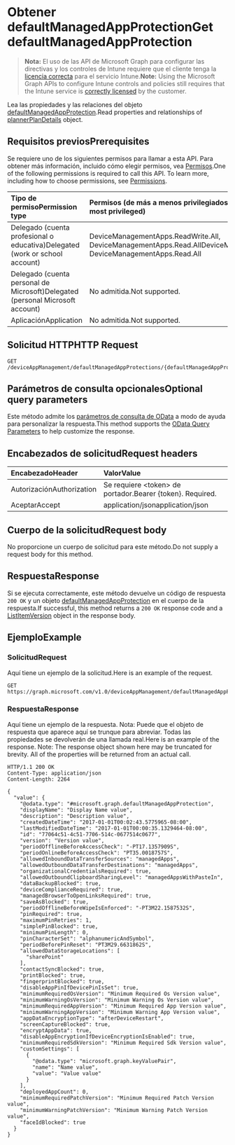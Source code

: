# <a name="get-defaultmanagedappprotection"></a><span data-ttu-id="8db82-101">Obtener defaultManagedAppProtection</span><span class="sxs-lookup"><span data-stu-id="8db82-101">Get defaultManagedAppProtection</span></span>

> <span data-ttu-id="8db82-102">**Nota:** El uso de las API de Microsoft Graph para configurar las directivas y los controles de Intune requiere que el cliente tenga la [licencia correcta](https://go.microsoft.com/fwlink/?linkid=839381) para el servicio Intune.</span><span class="sxs-lookup"><span data-stu-id="8db82-102">**Note:** Using the Microsoft Graph APIs to configure Intune controls and policies still requires that the Intune service is [correctly licensed](https://go.microsoft.com/fwlink/?linkid=839381) by the customer.</span></span>

<span data-ttu-id="8db82-103">Lea las propiedades y las relaciones del objeto [defaultManagedAppProtection](../resources/intune_mam_defaultmanagedappprotection.md).</span><span class="sxs-lookup"><span data-stu-id="8db82-103">Read properties and relationships of [plannerPlanDetails](../resources/intune_mam_defaultmanagedappprotection.md) object.</span></span>
## <a name="prerequisites"></a><span data-ttu-id="8db82-104">Requisitos previos</span><span class="sxs-lookup"><span data-stu-id="8db82-104">Prerequisites</span></span>
<span data-ttu-id="8db82-p101">Se requiere uno de los siguientes permisos para llamar a esta API. Para obtener más información, incluido cómo elegir permisos, vea [Permisos](../../../concepts/permissions_reference.md).</span><span class="sxs-lookup"><span data-stu-id="8db82-p101">One of the following permissions is required to call this API. To learn more, including how to choose permissions, see [Permissions](../../../concepts/permissions_reference.md).</span></span>

|<span data-ttu-id="8db82-107">Tipo de permiso</span><span class="sxs-lookup"><span data-stu-id="8db82-107">Permission type</span></span>|<span data-ttu-id="8db82-108">Permisos (de más a menos privilegiados)</span><span class="sxs-lookup"><span data-stu-id="8db82-108">Permissions (from least to most privileged)</span></span>|
|:---|:---|
|<span data-ttu-id="8db82-109">Delegado (cuenta profesional o educativa)</span><span class="sxs-lookup"><span data-stu-id="8db82-109">Delegated (work or school account)</span></span>|<span data-ttu-id="8db82-110">DeviceManagementApps.ReadWrite.All, DeviceManagementApps.Read.All</span><span class="sxs-lookup"><span data-stu-id="8db82-110">DeviceManagementApps.ReadWrite.All, DeviceManagementApps.Read.All</span></span>|
|<span data-ttu-id="8db82-111">Delegado (cuenta personal de Microsoft)</span><span class="sxs-lookup"><span data-stu-id="8db82-111">Delegated (personal Microsoft account)</span></span>|<span data-ttu-id="8db82-112">No admitida.</span><span class="sxs-lookup"><span data-stu-id="8db82-112">Not supported.</span></span>|
|<span data-ttu-id="8db82-113">Aplicación</span><span class="sxs-lookup"><span data-stu-id="8db82-113">Application</span></span>|<span data-ttu-id="8db82-114">No admitida.</span><span class="sxs-lookup"><span data-stu-id="8db82-114">Not supported.</span></span>|

## <a name="http-request"></a><span data-ttu-id="8db82-115">Solicitud HTTP</span><span class="sxs-lookup"><span data-stu-id="8db82-115">HTTP Request</span></span>
<!-- {
  "blockType": "ignored"
}
-->
``` http
GET /deviceAppManagement/defaultManagedAppProtections/{defaultManagedAppProtectionId}
```

## <a name="optional-query-parameters"></a><span data-ttu-id="8db82-116">Parámetros de consulta opcionales</span><span class="sxs-lookup"><span data-stu-id="8db82-116">Optional query parameters</span></span>
<span data-ttu-id="8db82-117">Este método admite los [parámetros de consulta de OData](https://developer.microsoft.com/es-ES/graph/docs/overview/query_parameters) a modo de ayuda para personalizar la respuesta.</span><span class="sxs-lookup"><span data-stu-id="8db82-117">This method supports the [OData Query Parameters](https://developer.microsoft.com/es-ES/graph/docs/overview/query_parameters) to help customize the response.</span></span>
## <a name="request-headers"></a><span data-ttu-id="8db82-118">Encabezados de solicitud</span><span class="sxs-lookup"><span data-stu-id="8db82-118">Request headers</span></span>
|<span data-ttu-id="8db82-119">Encabezado</span><span class="sxs-lookup"><span data-stu-id="8db82-119">Header</span></span>|<span data-ttu-id="8db82-120">Valor</span><span class="sxs-lookup"><span data-stu-id="8db82-120">Value</span></span>|
|:---|:---|
|<span data-ttu-id="8db82-121">Autorización</span><span class="sxs-lookup"><span data-stu-id="8db82-121">Authorization</span></span>|<span data-ttu-id="8db82-122">Se requiere &lt;token&gt; de portador.</span><span class="sxs-lookup"><span data-stu-id="8db82-122">Bearer {token}. Required.</span></span>|
|<span data-ttu-id="8db82-123">Aceptar</span><span class="sxs-lookup"><span data-stu-id="8db82-123">Accept</span></span>|<span data-ttu-id="8db82-124">application/json</span><span class="sxs-lookup"><span data-stu-id="8db82-124">application/json</span></span>|

## <a name="request-body"></a><span data-ttu-id="8db82-125">Cuerpo de la solicitud</span><span class="sxs-lookup"><span data-stu-id="8db82-125">Request body</span></span>
<span data-ttu-id="8db82-126">No proporcione un cuerpo de solicitud para este método.</span><span class="sxs-lookup"><span data-stu-id="8db82-126">Do not supply a request body for this method.</span></span>

## <a name="response"></a><span data-ttu-id="8db82-127">Respuesta</span><span class="sxs-lookup"><span data-stu-id="8db82-127">Response</span></span>
<span data-ttu-id="8db82-128">Si se ejecuta correctamente, este método devuelve un código de respuesta `200 OK` y un objeto [defaultManagedAppProtection](../resources/intune_mam_defaultmanagedappprotection.md) en el cuerpo de la respuesta.</span><span class="sxs-lookup"><span data-stu-id="8db82-128">If successful, this method returns a `200 OK` response code and a [ListItemVersion](../resources/intune_mam_defaultmanagedappprotection.md) object in the response body.</span></span>

## <a name="example"></a><span data-ttu-id="8db82-129">Ejemplo</span><span class="sxs-lookup"><span data-stu-id="8db82-129">Example</span></span>
### <a name="request"></a><span data-ttu-id="8db82-130">Solicitud</span><span class="sxs-lookup"><span data-stu-id="8db82-130">Request</span></span>
<span data-ttu-id="8db82-131">Aquí tiene un ejemplo de la solicitud.</span><span class="sxs-lookup"><span data-stu-id="8db82-131">Here is an example of the request.</span></span>
``` http
GET https://graph.microsoft.com/v1.0/deviceAppManagement/defaultManagedAppProtections/{defaultManagedAppProtectionId}
```

### <a name="response"></a><span data-ttu-id="8db82-132">Respuesta</span><span class="sxs-lookup"><span data-stu-id="8db82-132">Response</span></span>
<span data-ttu-id="8db82-p102">Aquí tiene un ejemplo de la respuesta. Nota: Puede que el objeto de respuesta que aparece aquí se trunque para abreviar. Todas las propiedades se devolverán de una llamada real.</span><span class="sxs-lookup"><span data-stu-id="8db82-p102">Here is an example of the response. Note: The response object shown here may be truncated for brevity. All of the properties will be returned from an actual call.</span></span>
``` http
HTTP/1.1 200 OK
Content-Type: application/json
Content-Length: 2264

{
  "value": {
    "@odata.type": "#microsoft.graph.defaultManagedAppProtection",
    "displayName": "Display Name value",
    "description": "Description value",
    "createdDateTime": "2017-01-01T00:02:43.5775965-08:00",
    "lastModifiedDateTime": "2017-01-01T00:00:35.1329464-08:00",
    "id": "77064c51-4c51-7706-514c-0677514c0677",
    "version": "Version value",
    "periodOfflineBeforeAccessCheck": "-PT17.1357909S",
    "periodOnlineBeforeAccessCheck": "PT35.0018757S",
    "allowedInboundDataTransferSources": "managedApps",
    "allowedOutboundDataTransferDestinations": "managedApps",
    "organizationalCredentialsRequired": true,
    "allowedOutboundClipboardSharingLevel": "managedAppsWithPasteIn",
    "dataBackupBlocked": true,
    "deviceComplianceRequired": true,
    "managedBrowserToOpenLinksRequired": true,
    "saveAsBlocked": true,
    "periodOfflineBeforeWipeIsEnforced": "-PT3M22.1587532S",
    "pinRequired": true,
    "maximumPinRetries": 1,
    "simplePinBlocked": true,
    "minimumPinLength": 0,
    "pinCharacterSet": "alphanumericAndSymbol",
    "periodBeforePinReset": "PT3M29.6631862S",
    "allowedDataStorageLocations": [
      "sharePoint"
    ],
    "contactSyncBlocked": true,
    "printBlocked": true,
    "fingerprintBlocked": true,
    "disableAppPinIfDevicePinIsSet": true,
    "minimumRequiredOsVersion": "Minimum Required Os Version value",
    "minimumWarningOsVersion": "Minimum Warning Os Version value",
    "minimumRequiredAppVersion": "Minimum Required App Version value",
    "minimumWarningAppVersion": "Minimum Warning App Version value",
    "appDataEncryptionType": "afterDeviceRestart",
    "screenCaptureBlocked": true,
    "encryptAppData": true,
    "disableAppEncryptionIfDeviceEncryptionIsEnabled": true,
    "minimumRequiredSdkVersion": "Minimum Required Sdk Version value",
    "customSettings": [
      {
        "@odata.type": "microsoft.graph.keyValuePair",
        "name": "Name value",
        "value": "Value value"
      }
    ],
    "deployedAppCount": 0,
    "minimumRequiredPatchVersion": "Minimum Required Patch Version value",
    "minimumWarningPatchVersion": "Minimum Warning Patch Version value",
    "faceIdBlocked": true
  }
}
```



